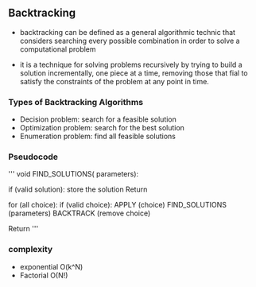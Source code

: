 ## Backtracking

- backtracking can be defined as a general algorithmic technic that considers searching every possible combination in order to solve a computational problem

- it is a technique for solving problems recursively by trying to build a solution incrementally, one piece at a time, removing those that fial to satisfy the constraints of the problem at any point in time.

### Types of Backtracking Algorithms

- Decision problem: search for a feasible solution
- Optimization problem: search for the best solution
- Enumeration problem: find all feasible solutions

### Pseudocode

'''
void FIND_SOLUTIONS( parameters):

if (valid solution):
store the solution
Return

for (all choice):
if (valid choice):
APPLY (choice)
FIND_SOLUTIONS (parameters)
BACKTRACK (remove choice)

Return
'''

### complexity

- exponential O(k^N)
- Factorial O(N!)
